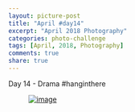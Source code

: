 ```yaml
---
layout: picture-post
title: "April #day14"
excerpt: "April 2018 Photography"
categories: photo-challenge
tags: [April, 2018, Photography]
comments: true
share: true
---
```

Day 14 - Drama #hanginthere


<figure>
	<a href="{{site.url}}/images/photo-challenge/april-2018/day14.jpeg"><img src="{{site.url}}/images/photo-challenge/april-2018/day14.jpeg" alt="image"></a>
</figure>
